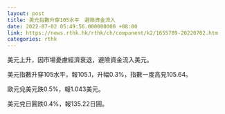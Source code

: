 ```yaml
---
layout: post
title: 美元指數升穿105水平　避險資金流入
date: 2022-07-02 05:49:56.000000000 +08:00
link: https://news.rthk.hk/rthk/ch/component/k2/1655789-20220702.htm
categories: rthk
---
```


美元上升，因市場憂慮經濟衰退，避險資金流入美元。

美元指數升穿105水平，報105.1，升幅0.3%，指數一度高見105.64。

歐元兌美元跌0.5%，報1.043美元。

美元兌日圓跌0.4%，報135.22日圓。

